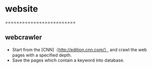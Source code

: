 # website
=========================

webcrawler
-------------------------
- Start from the [CNN]（http://edition.cnn.com/） and crawl the web pages with a specified depth.
- Save the pages which contain a keyword into database.
